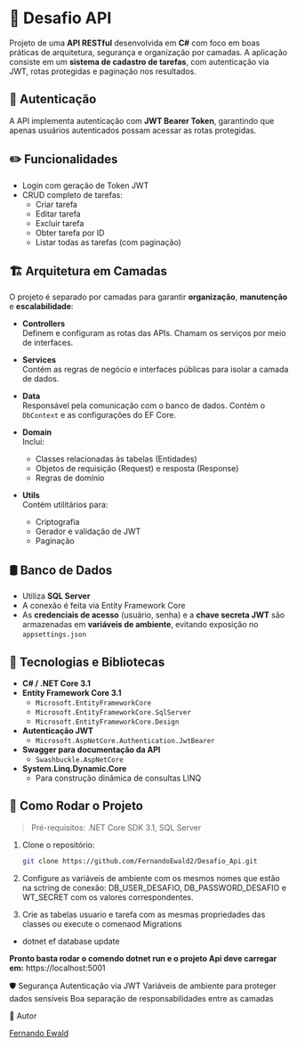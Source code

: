 # 🧩 Desafio API

Projeto de uma **API RESTful** desenvolvida em **C#** com foco em boas práticas de arquitetura, segurança e organização por camadas. A aplicação consiste em um **sistema de cadastro de tarefas**, com autenticação via JWT, rotas protegidas e paginação nos resultados.

## 🔐 Autenticação

A API implementa autenticação com **JWT Bearer Token**, garantindo que apenas usuários autenticados possam acessar as rotas protegidas.

## ✏️ Funcionalidades

- Login com geração de Token JWT
- CRUD completo de tarefas:
  - Criar tarefa
  - Editar tarefa
  - Excluir tarefa
  - Obter tarefa por ID
  - Listar todas as tarefas (com paginação)

## 🏗️ Arquitetura em Camadas

O projeto é separado por camadas para garantir **organização**, **manutenção** e **escalabilidade**:

- **Controllers**  
  Definem e configuram as rotas das APIs. Chamam os serviços por meio de interfaces.

- **Services**  
  Contém as regras de negócio e interfaces públicas para isolar a camada de dados.

- **Data**  
  Responsável pela comunicação com o banco de dados. Contém o `DbContext` e as configurações do EF Core.

- **Domain**  
  Inclui:
  - Classes relacionadas às tabelas (Entidades)
  - Objetos de requisição (Request) e resposta (Response)
  - Regras de domínio

- **Utils**  
  Contém utilitários para:
  - Criptografia
  - Gerador e validação de JWT
  - Paginação

## 🛢️ Banco de Dados

- Utiliza **SQL Server**
- A conexão é feita via Entity Framework Core
- As **credenciais de acesso** (usuário, senha) e a **chave secreta JWT** são armazenadas em **variáveis de ambiente**, evitando exposição no `appsettings.json`

## 🧪 Tecnologias e Bibliotecas

- **C# / .NET Core 3.1**
- **Entity Framework Core 3.1**
  - `Microsoft.EntityFrameworkCore`
  - `Microsoft.EntityFrameworkCore.SqlServer`
  - `Microsoft.EntityFrameworkCore.Design`
- **Autenticação JWT**
  - `Microsoft.AspNetCore.Authentication.JwtBearer`
- **Swagger para documentação da API**
  - `Swashbuckle.AspNetCore`
- **System.Linq.Dynamic.Core**
  - Para construção dinâmica de consultas LINQ

## 🚀 Como Rodar o Projeto

> Pré-requisitos: .NET Core SDK 3.1, SQL Server

1. Clone o repositório:
   ```bash
   git clone https://github.com/FernandoEwald2/Desafio_Api.git

2. Configure as variáveis de ambiente com os mesmos nomes que estão na sctring de conexão:
 DB_USER_DESAFIO, DB_PASSWORD_DESAFIO e WT_SECRET com os valores correspondentes.

3. Crie as tabelas usuario e tarefa com as mesmas propriedades das classes ou execute o comenaod Migrations
  - dotnet ef database update

**Pronto basta rodar o comendo dotnet run e o projeto Api deve carregar em:** https://localhost:5001

🛡️ Segurança
Autenticação via JWT
Variáveis de ambiente para proteger dados sensíveis
Boa separação de responsabilidades entre as camadas

📌 Autor

[Fernando Ewald](https://www.linkedin.com/in/fernando-ewald)

